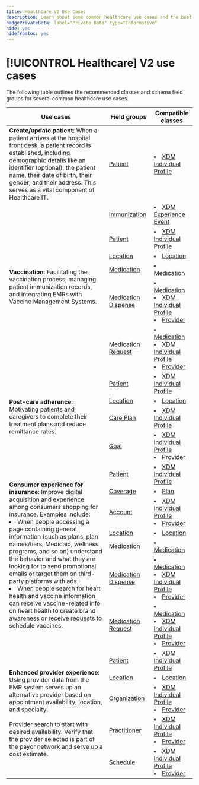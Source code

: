 ```yaml
---
title: Healthcare V2 Use Cases
description: Learn about some common healthcare use cases and the best classes and schema field groups to use.
badgePrivateBeta: label="Private Beta" type="Informative"
hide: yes
hidefromtoc: yes
---
```

# [!UICONTROL Healthcare] V2 use cases

The following table outlines the recommended classes and schema field groups for several common healthcare use cases.

<table>
  <thead>
    <tr>
      <th>Use cases</th>
      <th>Field groups</th>
      <th>Compatible classes</th>
    </tr>
  </thead>
  <tbody>
    <tr>
      <td><strong>Create/update patient</strong>: When a patient arrives at the hospital front desk, a patient record is established, including demographic details like an identifier (optional), the patient name, their date of birth, their gender, and their address. This serves as a vital component of Healthcare IT.</td>
      <td><a href="../../field-groups/profile/healthcare-patient.md">Patient</a></td>
      <td>
        <li><a href="../../classes/individual-profile.md">XDM Individual Profile</a></li>
      </td>
    </tr>
    <tr>
      <td rowspan="6"><strong>Vaccination</strong>: Facilitating the vaccination process, managing patient immunization records, and integrating EMRs with Vaccine Management Systems.</td>
      <td><a href="../../field-groups/event/healthcare-immunization.md">Immunization</a></td>
      <td>
        <li><a href="../../classes/experienceevent.md">XDM Experience Event</a></li>
      </td>
    </tr>
    <tr>
      <td><a href="../../field-groups/profile/healthcare-patient.md">Patient</a></td>
      <td>
        <li><a href="../../classes/individual-profile.md">XDM Individual Profile</a></li>
      </td>
    </tr>
    <tr>
      <td><a href="../../field-groups/location/healthcare-location.md">Location</a></td>
      <td>
        <li><a href="../../classes/location.md">Location</a></li>
      </td>
    </tr>
    <tr>
      <td><a href="../../field-groups/medication/healthcare-medicationV2.md">Medication</a></td>
      <td>
        <li><a href="../../classes/medication.md">Medication</a></li>
      </td>
    </tr>
    <tr>
      <td><a href="../../field-groups/medication/healthcare-medication-dispense.md">Medication Dispense</a></td>
      <td>
        <li><a href="../../classes/medication.md">Medication</a></li>
        <li><a href="../../classes/individual-profile.md">XDM Individual Profile</a></li>
        <li><a href="../../classes/provider.md">Provider</a></li>
      </td>
    </tr>
    <tr>
      <td><a href="../../field-groups/medication/healthcare-medication-request.md">Medication Request</a></td>
      <td>
        <li><a href="../../classes/medication.md">Medication</a></li>
        <li><a href="../../classes/individual-profile.md">XDM Individual Profile</a></li>
        <li><a href="../../classes/provider.md">Provider</a></li>
      </td>
    </tr>
    <tr>
      <td rowspan="4"><strong>Post-care adherence</strong>: Motivating patients and caregivers to complete their treatment plans and reduce remittance rates.</td>
      <td><a href="../../field-groups/profile/healthcare-patient.md">Patient</a></td>
      <td>
        <li><a href="../../classes/individual-profile.md">XDM Individual Profile</a></li>
      </td>
    </tr>
    <tr>
      <td><a href="../../field-groups/location/healthcare-location.md">Location</a></td>
      <td>
        <li><a href="../../classes/location.md">Location</a></li>
      </td>
    </tr>
    <tr>
      <td><a href="../../field-groups/profile/healthcare-care-plan.md">Care Plan</a></td>
      <td>
        <li><a href="../../classes/individual-profile.md">XDM Individual Profile</a></li>
      </td>
    </tr>
    <tr>
      <td><a href="../../field-groups/profile/healthcare-goal.md">Goal</a></td>
      <td>
        <li><a href="../../classes/individual-profile.md">XDM Individual Profile</a></li>
        <li><a href="../../classes/provider.md">Provider</a></li>
      </td>
    </tr>
    <tr>
      <td rowspan="7"><strong>Consumer experience for insurance</strong>: Improve digital acquisition and experience among consumers shopping for insurance. Examples include: 
        <li> When people accessing a page containing general information (such as plans, plan names/tiers, Medicaid, wellness programs, and so on) understand the behavior and what they are looking for to send promotional emails or target them on third-party platforms with ads. 
        </li> 
        <li> When people search for heart health and vaccine information can receive vaccine-related info on heart health to create brand awareness or receive requests to schedule vaccines.
        </li>
      </td>
      <td><a href="../../field-groups/profile/healthcare-patient.md">Patient</a></td>
      <td>
        <li><a href="../../classes/individual-profile.md">XDM Individual Profile</a></li>
      </td>
    </tr>
    <tr>
      <td><a href="../../field-groups/plan/healthcare-coverage.md">Coverage</a></td>
      <td>
        <li><a href="../../classes/plan.md">Plan</a></li>
      </td>
    </tr>
    <tr>
      <td><a href="../../field-groups/profile/healthcare-account.md">Account</a></td>
      <td>
        <li><a href="../../classes/individual-profile.md">XDM Individual Profile</a></li>
        <li><a href="../../classes/provider.md">Provider</a></li>
      </td>
    </tr>
    <tr>
      <td><a href="../../field-groups/location/healthcare-location.md">Location</a></td>
      <td>
        <li><a href="../../classes/location.md">Location</a></li>
      </td>
    </tr>
      <tr>
      <td><a href="../../field-groups/medication/healthcare-medicationV2.md">Medication</a></td>
      <td>
        <li><a href="../../classes/medication.md">Medication</a></li>
      </td>
    </tr>
    <tr>
      <td><a href="../../field-groups/medication/healthcare-medication-dispense.md">Medication Dispense</a></td>
      <td>
        <li><a href="../../classes/medication.md">Medication</a></li>
        <li><a href="../../classes/individual-profile.md">XDM Individual Profile</a></li>
        <li><a href="../../classes/provider.md">Provider</a></li>
      </td>
    </tr>
    <tr>
      <td><a href="../../field-groups/medication/healthcare-medication-request.md">Medication Request</a></td>
      <td>
        <li><a href="../../classes/medication.md">Medication</a></li>
        <li><a href="../../classes/individual-profile.md">XDM Individual Profile</a></li>
        <li><a href="../../classes/provider.md">Provider</a></li>
      </td>
    </tr>
    <tr>
      <td rowspan="5"><strong>Enhanced provider experience</strong>: Using provider data from the EMR system serves up an alternative provider based on appointment availability, location, and specialty. <br> <br>Provider search to start with desired availability. Verify that the provider selected is part of the payor network and serve up a cost estimate.
      </td>
      <td><a href="../../field-groups/profile/healthcare-patient.md">Patient</a></td>
      <td>
        <li><a href="../../classes/individual-profile.md">XDM Individual Profile</a></li>
      </td>
    </tr>
    <tr>
      <td><a href="../../field-groups/location/healthcare-location.md">Location</a></td>
      <td>
        <li><a href="../../classes/location.md">Location</a></li>
      </td>
    </tr>
    <tr>
      <td><a href="../../field-groups/profile/healthcare-organization.md">Organization</a></td>
      <td>
        <li><a href="../../classes/individual-profile.md">XDM Individual Profile</a></li>
        <li><a href="../../classes/provider.md">Provider</a></li>
      </td>
    </tr>
    <tr>
      <td><a href="../../field-groups/profile/healthcare-practioner.md">Practitioner</a></td>
      <td>
        <li><a href="../../classes/individual-profile.md">XDM Individual Profile</a></li>
        <li><a href="../../classes/provider.md">Provider</a></li>
      </td>
    </tr>
    <tr>
      <td><a href="../../field-groups/profile/healthcare-schedule.md">Schedule</a></td>
      <td>
        <li><a href="../../classes/individual-profile.md">XDM Individual Profile</a></li>
        <li><a href="../../classes/provider.md">Provider</a></li>
      </td>
    </tr>
  </tbody>
</table>
